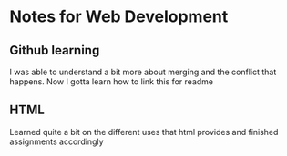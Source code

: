 # Notes for Web Development
## Github learning
I was able to understand a bit more about merging and the conflict that happens.
Now I gotta learn how to link this for readme

## HTML
Learned quite a bit on the different uses that html provides and finished assignments accordingly
